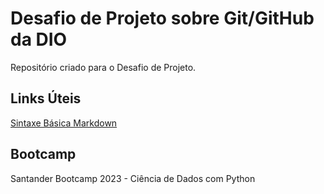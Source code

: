 # Desafio de Projeto sobre Git/GitHub da DIO

Repositório criado para o Desafio de Projeto.

## Links Úteis

[Sintaxe Básica Markdown](https://www.markdownguide.org/basic-syntax/)

## Bootcamp

Santander Bootcamp 2023 - Ciência de Dados com Python